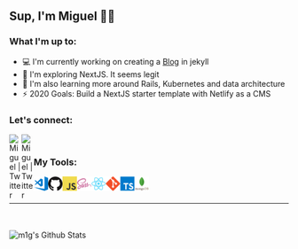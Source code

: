 ## Sup, I'm Miguel 👋🏾

### What I'm up to:

- 💻 I'm currently working on creating a [Blog][website] in jekyll
- 🔰 I'm exploring NextJS. It seems legit
- 📕 I'm also learning more around Rails, Kubernetes and data architecture
- ⚡ 2020 Goals: Build a NextJS starter template with Netlify as a CMS

### Let's connect:

[<img align="left" alt="Miguel | Twitter" width="22px" src="https://cdn.jsdelivr.net/npm/simple-icons@v3/icons/twitter.svg" />][twitter]
[<img align="left" alt="Miguel | Twitter" width="22px" src="https://cdn.jsdelivr.net/npm/simple-icons@v3/icons/instagram.svg" />][instagram]

<br />

### My Tools:

[<img align="left" alt="Visual Studio Code" width="26px" src="https://raw.githubusercontent.com/github/explore/80688e429a7d4ef2fca1e82350fe8e3517d3494d/topics/visual-studio-code/visual-studio-code.png" />][vscode]
[<img align="left" alt="Github" width="26px" src="https://raw.githubusercontent.com/github/explore/78df643247d429f6cc873026c0622819ad797942/topics/github/github.png" />][github]
[<img align="left" alt="Javascript" width="26px" src="https://raw.githubusercontent.com/github/explore/80688e429a7d4ef2fca1e82350fe8e3517d3494d/topics/javascript/javascript.png" />][javascript]
[<img align="left" alt="Sass" width="26px" src="https://raw.githubusercontent.com/devicons/devicon/master/icons/sass/sass-original.svg" />][sass]
[<img align="left" alt="React" width="26px" src="https://raw.githubusercontent.com/devicons/devicon/master/icons/react/react-original.svg" />][react]
[<img align="left" alt="Git" width="26px" src="https://raw.githubusercontent.com/devicons/devicon/0d6c64dbbf311879f7d563bfc3ccf559f9ed111c/icons/git/git-original.svg" />][git]
[<img align="left" alt="Typescript" width="26px" src="https://raw.githubusercontent.com/devicons/devicon/master/icons/typescript/typescript-original.svg" />][typescript]
[<img align="left" alt="MongoDB" width="26px" src="https://raw.githubusercontent.com/devicons/devicon/0d6c64dbbf311879f7d563bfc3ccf559f9ed111c/icons/mongodb/mongodb-original-wordmark.svg" />][mongodb]

<br />
<br />

---

<br />
<br />

<img align="left" alt="m1g's Github Stats" src="https://github-readme-stats.vercel.app/api?username=m1g&show_icons=true&hide_border=true&hide=stars&count_private=true">

[website]: https://malcolmcodes.com
[twitter]: https://twitter.com/miguelmalcolm
[instagram]: https://instagram.com/miguelxmalcolm
[vscode]: https://code.visualstudio.com/
[github]: https://github.com/
[javascript]: https://www.javascript.com/
[sass]: https://sass-lang.com/
[react]: https://reactjs.org/
[typescript]: https://www.typescriptlang.org/
[git]: https://git-scm.com/
[mongodb]: https://www.mongodb.com/

<!-- h/t codeSTACKr next level github profile https://www.youtube.com/watch?v=ECuqb5Tv9qI -->
